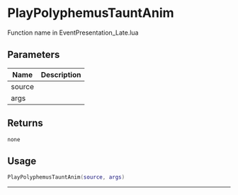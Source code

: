 # PlayPolyphemusTauntAnim

Function name in EventPresentation_Late.lua

## Parameters

| Name   | Description |
| ------ | ----------- |
| source |             |
| args   |             |

## Returns

`none`

## Usage

```lua
PlayPolyphemusTauntAnim(source, args)
```

---
